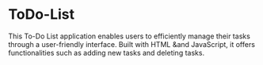# ToDo-List
This To-Do List application enables users to efficiently manage their tasks through a user-friendly interface. Built with HTML &amp;and JavaScript, it offers functionalities such as adding new tasks and deleting tasks.
